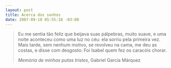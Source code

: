 ```yaml
--- 
layout: post
title: Acerca dos sonhos
date: 2007-09-10 05:55:18 -03:00
---
```


> Eu me sentia tão feliz que beijava suas pálpebras, muito suave, e uma noite
> aconteceu como uma luz no céu: ela sorriu pela primeira vez. Mais tarde, sem
> nenhum motivo, se revolveu na cama, me deu as costas, e disse com desgosto: Foi
> Isabel quem fez os caracóis chorar.
> 
> <footer><cite>Memória de minhas putas tristes</cite>, Gabriel García Márquez</footer>
